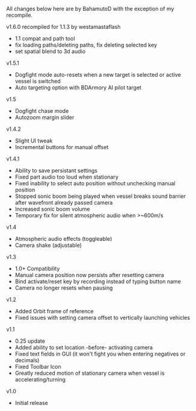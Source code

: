 
All changes below here are by BahamutoD with the exception of my recompile.

v1.6.0 recompiled for 1.1.3 by westamastaflash
- 1.1 compat and path tool
- fix loading paths/deleting paths, fix deleting selected key
- set spatial blend to 3d audio

v1.5.1
- Dogfight mode auto-resets when a new target is selected or active vessel is switched
- Auto targeting option with BDArmory AI pilot target

v1.5
- Dogfight chase mode
- Autozoom margin slider

v1.4.2
- Slight UI tweak
- Incremental buttons for manual offset

v1.4.1
- Ability to save persistant settings
- Fixed part audio too loud when stationary
- Fixed inability to select auto position without unchecking manual position
- Stopped sonic boom being played when vessel breaks sound barrier after wavefront already passed camera
- Increased sonic boom volume
- Temporary fix for silent atmospheric audio when >~600m/s

v1.4
- Atmospheric audio effects (toggleable)
- Camera shake (adjustable)

v1.3
- 1.0+ Compatibility
- Manual camera position now persists after resetting camera
- Bind activate/reset key by recording instead of typing button name
- Camera no longer resets when pausing


v1.2
- Added Orbit frame of reference
- Fixed issues with setting camera offset to vertically launching vehicles

v1.1
- 0.25 update
- Added ability to set location -before- activating camera
- Fixed text fields in GUI (it won't fight you when entering negatives or decimals)
- Fixed Toolbar Icon
- Greatly reduced motion of stationary camera when vessel is accelerating/turning


v1.0
- Initial release